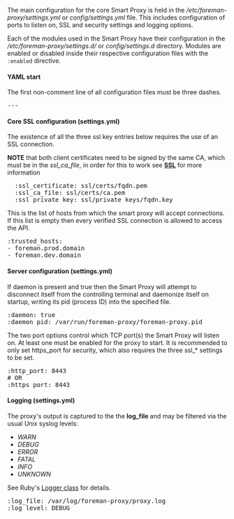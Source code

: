 The main configuration for the core Smart Proxy is held in the */etc/foreman-proxy/settings.yml* or *config/settings.yml* file.  This includes configuration of ports to listen on, SSL and security settings and logging options.

Each of the modules used in the Smart Proxy have their configuration in the */etc/foreman-proxy/settings.d/* or *config/settings.d* directory.  Modules are enabled or disabled inside their respective configuration files with the `:enabled` directive.

#### YAML start

The first non-comment line of all configuration files must be three dashes.

<pre>---</pre>

#### Core SSL configuration (settings.yml)

The existence of all the three ssl key entries below requires the use of an SSL connection.

**NOTE** that both client certificates need to be signed by the same CA, which must be in the *ssl_ca_file*, in order for this to work
see [**SSL**](manuals/{{page.version}}/index.html#4.3.6SSL) for more information

<pre>
  :ssl_certificate: ssl/certs/fqdn.pem
  :ssl_ca_file: ssl/certs/ca.pem
  :ssl_private_key: ssl/private_keys/fqdn.key
</pre>

This is the list of hosts from which the smart proxy will accept connections. If this list is empty then every verified SSL connection is allowed to access the API.
<pre>
:trusted_hosts:
- foreman.prod.domain
- foreman.dev.domain
</pre>

#### Server configuration (settings.yml)

If daemon is present and true then the Smart Proxy will attempt to disconnect itself from the controlling terminal and daemonize itself on startup, writing its pid (process ID) into the specified file.

<pre>
:daemon: true
:daemon_pid: /var/run/foreman-proxy/foreman-proxy.pid
</pre>

The two port options control which TCP port(s) the Smart Proxy will listen on.  At least one must be enabled for the proxy to start.  It is recommended to only set https_port for security, which also requires the three ssl_* settings to be set.

<pre>
:http_port: 8443
# OR
:https_port: 8443
</pre>

#### Logging (settings.yml)

The proxy's output is captured to the the **log_file** and may be filtered via the usual Unix syslog levels:

* *WARN*
* *DEBUG*
* *ERROR*
* *FATAL*
* *INFO*
* *UNKNOWN*

See Ruby's [Logger class](http://www.ruby-doc.org/stdlib/libdoc/logger/rdoc/classes/Logger.html) for details.

<pre>
:log_file: /var/log/foreman-proxy/proxy.log
:log_level: DEBUG
</pre>

